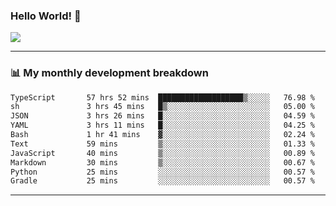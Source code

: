 ### Hello World! 👋

<a>
  <img align="center" src="https://github-readme-stats.vercel.app/api?username=megatunger&count_private=true&include_all_commits=true&bg_color=30,56CCF2,2F80ED&title_color=fff&text_color=fff" />
</a>

------
### 📊 My monthly development breakdown

<!--START_SECTION:waka-->

```txt
TypeScript       57 hrs 52 mins  ███████████████████▒░░░░░   76.98 %
sh               3 hrs 45 mins   █▒░░░░░░░░░░░░░░░░░░░░░░░   05.00 %
JSON             3 hrs 26 mins   █░░░░░░░░░░░░░░░░░░░░░░░░   04.59 %
YAML             3 hrs 11 mins   █░░░░░░░░░░░░░░░░░░░░░░░░   04.25 %
Bash             1 hr 41 mins    ▓░░░░░░░░░░░░░░░░░░░░░░░░   02.24 %
Text             59 mins         ▒░░░░░░░░░░░░░░░░░░░░░░░░   01.33 %
JavaScript       40 mins         ▒░░░░░░░░░░░░░░░░░░░░░░░░   00.89 %
Markdown         30 mins         ▒░░░░░░░░░░░░░░░░░░░░░░░░   00.67 %
Python           25 mins         ░░░░░░░░░░░░░░░░░░░░░░░░░   00.57 %
Gradle           25 mins         ░░░░░░░░░░░░░░░░░░░░░░░░░   00.57 %
```

<!--END_SECTION:waka-->

------
